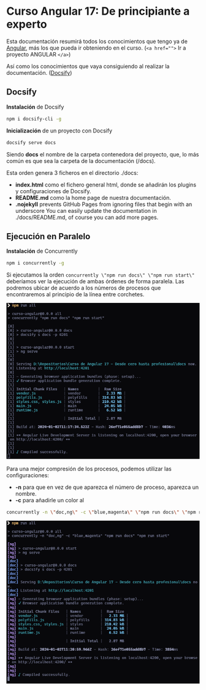 # Curso Angular 17: De principiante a experto

Esta documentación resumirá todos los conocimientos que tengo ya de [Angular](https://angular.dev), más los que pueda ir obteniendo en el curso.
(`<a href="">` Ir a proyecto ANGULAR `</a>`)

Así como los conocimientos que vaya consiguiendo al realizar la documentación. ([Docsify](https://docsify.js.org/#/))

## Docsify

**Instalación** de Docsify

```bash
npm i docsify-cli -g
```

**Inicialización** de un proyecto con Docsify

```bash
docsify serve docs
```

Siendo **docs** el nombre de la carpeta contenedora del proyecto, que, lo más común es que sea la carpeta de la documentación (/docs).

Esta orden genera 3 ficheros en el directorio ./docs:

* **index.html** como el fichero general html, donde se añadirán los plugins y configuraciones de Docsify.
* **README.md** como la home page de nuestra documentación.
* **.nojekyll** prevents GitHub Pages from ignoring files that begin with an underscore
  You can easily update the documentation in ./docs/README.md, of course you can add more pages.

## Ejecución en Paralelo

**Instalación** de Concurrently

```bash
npm i concurrently -g
```

Si ejecutamos la orden `concurrently \"npm run docs\" \"npm run start\"` deberíamos ver la ejecución de ambas órdenes de forma paralela. Las podremos ubicar de acuerdo a los números de procesos que encontraremos al principio de la línea entre corchetes.

![Concurrently base](./assets/csc.png)

Para una mejor compresión de los procesos, podemos utilizar las configuraciones:

* **-n** para que en vez de que aparezca el número de proceso, aparezca un nombre.
* **-c** para añadirle un color al

```bash
concurrently -n \"doc,ng\" -c \"blue,magenta\" \"npm run docs\" \"npm run start\"
```

![Concurrently con minima configuracion](./assets/ccc.png)
